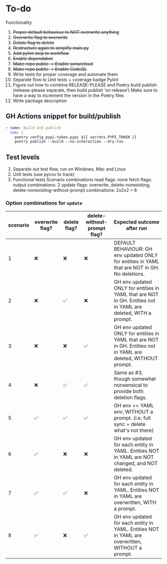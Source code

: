 # To-do

Functionality

1. ~~Proper default behaviour to NOT overwrite anything~~
1. ~~Overwrite flag to overwrite~~
1. ~~Delete flag to delete~~
1. ~~Restructure again to simplify main.py~~
1. ~~Add pylint step to workflow~~
1. ~~Enable dependabot~~
1. ~~Make repo public -> Enable sonarcloud~~
1. ~~Make repo public -> Enable CodeQL~~
1. Write tests for proper coverage and automate them
1. Separate flow to
  Unit tests + coverage badge
  Pylint
1. Figure out how to combine RELEASE-PLEASE and Poetry build publish (release-please separate, then build publish 'on release')
  Make sure to have a way to increment the version in the Poetry files
1. Write package description

## GH Actions snippet for build/publish

```yaml
- name: Build and publish
  run: |
    poetry config pypi-token.pypi ${{ secrets.PYPI_TOKEN }}
    poetry publish --build --no-interaction --dry-run
```

## Test levels

1. Separate out test flow, run on Windows, Mac and Linux
1. Unit tests (use pycov to track)
1. Functional tests
  Scenario combinations
    read
      flags: none
    fetch
      flags: output
      combinations: 2
    update
      flags: overwrite, delete-nonexisting, delete-nonexisting-without-prompt
      combinations: 2x2x2 = 8

### Option combinations for `update`

scenario|overwrite flag? |delete flag? |delete-without-prompt flag?|Expected outcome after run
|--|--|--|--|--|
1 | ❌ | ❌ | ❌ | DEFAULT BEHAVIOUR: GH env updated ONLY for entities in YAML that are NOT in GH. No deletions.
2 | ❌ | ✅ | ❌ | GH env updated ONLY for entities in YAML that are NOT in GH. Entities not in YAML are deleted, WITH a prompt.
3 | ❌ | ❌ | ✅ | GH env updated ONLY for entities in YAML that are NOT in GH. Entities not in YAML are deleted, WITHOUT prompt.
4 | ❌ | ✅ | ✅ | Same as #3, though somewhat nonsensical to provide both deletion flags.
5 | ✅ | ✅ | ✅ | GH env == YAML env, WITHOUT a prompt. (i.e. full sync + delete what's not there)
6 | ✅ | ❌ | ❌ | GH env updated for each entity in YAML. Entities NOT in YAML are NOT changed, and NOT deleted.
7 | ✅ | ✅ | ❌ | GH env updated for each entity in YAML. Entities NOT in YAML are overwritten, WITH a prompt.
8 | ✅ | ❌ | ✅ | GH env updated for each entity in YAML. Entities NOT in YAML are overwritten, WITHOUT a prompt.
